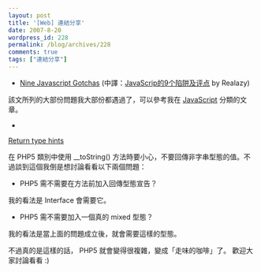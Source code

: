 ```yaml
---
layout: post
title: '[Web] 連結分享'
date: 2007-8-20
wordpress_id: 228
permalink: /blog/archives/228
comments: true
tags: ["連結分享"]
---
```


* [Nine Javascript Gotchas](http://www.fitzblog.com/tabid/17782/bid/2127/Nine-Javascript-Gotchas.aspx) (中譯：[JavaScrip的9个陷阱及评点](http://realazy.org/blog/2007/08/20/nine-javascript-gotchas/) by Realazy) 

該文所列的大部份問題我大部份都遇過了，可以參考我在 [JavaScript](http://blog.roodo.com/jaceju/archives/cat_13834.html) 分類的文章。 

* 

[Return type hints](http://www.stubbles.org/archives/27-Return-type-hints.html)

在 PHP5 類別中使用 __toString() 方法時要小心，不要回傳非字串型態的值。不過談到這個我倒是想討論看看以下兩個問題：

* PHP5 需不需要在方法前加入回傳型態宣告？

我的看法是 Interface 會需要它。 

* PHP5 需不需要加入一個真的 mixed 型態？ 

我的看法是當上面的問題成立後，就會需要這樣的型態。



不過真的是這樣的話， PHP5 就會變得很複雜，變成「走味的咖啡」了。 歡迎大家討論看看 :) 


